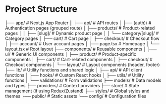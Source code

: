 # Project Structure

├── app/ # Next.js App Router
│ ├── api/ # API routes
│ ├── (auth)/ # Authentication pages (grouped route)
│ ├── products/ # Product-related pages
│ │ ├── [slug]/ # Dynamic product page
│ │ └── category/[slug]/ # Category pages
│ ├── cart/ # Cart page
│ ├── checkout/ # Checkout flow
│ ├── account/ # User account pages
│ ├── page.tsx # Homepage
│ └── layout.tsx # Root layout
├── components/ # Reusable components
│ ├── ui/ # Generic UI components
│ ├── product/ # Product-specific components
│ ├── cart/ # Cart-related components
│ ├── checkout/ # Checkout components
│ └── layout/ # Layout components (header, footer)
├── lib/ # Utility functions and shared logic
│ ├── api/ # API client functions
│ ├── hooks/ # Custom React hooks
│ ├── utils/ # Utility functions
│ └── validations/ # Form validations
├── models/ # Data models and types
├── providers/ # Context providers
├── store/ # State management (if using Redux/Zustand)
├── styles/ # Global styles and themes
├── public/ # Static assets
└── config/ # Configuration files
